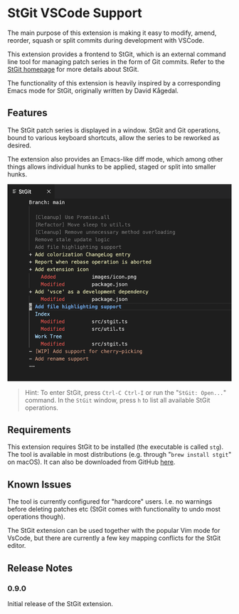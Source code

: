 # StGit VSCode Support

The main purpose of this extension is making it easy to modify, amend, reorder, squash or split commits during development with VSCode.

This extension provides a frontend to StGit, which is an external command line tool for managing patch series in the form of Git commits. Refer to the [StGit homepage](https://stacked-git.github.io/) for more details about StGit.

The functionality of this extension is heavily inspired by a corresponding Emacs mode for StGit, originally written by David Kågedal.

## Features

The StGit patch series is displayed in a window. StGit and Git operations, bound to various keyboard shortcuts, allow the series to be reworked
as desired.

The extension also provides an Emacs-like diff mode, which among other things allows individual hunks to be applied, staged or split into smaller hunks.

![StGit](images/example.png)

> Hint: To enter StGit, press `Ctrl-C Ctrl-I` or run the "`StGit: Open...`"
command. In the `StGit` window, press `h` to list all available StGit
operations.

## Requirements

This extension requires StGit to be installed (the executable is called `stg`). The tool is available in most distributions (e.g. through "`brew install stgit`" on macOS). It can also be downloaded from GitHub [here](https://stacked-git.github.io).

<!--
## Extension Settings

This extension contributes the following settings:

* `myExtension.enable`: enable/disable this extension
* `myExtension.thing`: set to `blah` to do something
-->

## Known Issues

The tool is currently configured for "hardcore" users. I.e. no warnings
before deleting patches etc (StGit comes with functionality to undo most
operations though).

The StGit extension can be used together with the popular Vim mode for VsCode, but there are currently a few key mapping conflicts for the StGit editor.

## Release Notes

### 0.9.0

Initial release of the StGit extension.
